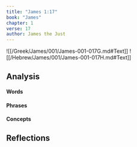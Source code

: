 ```yaml
---
title: "James 1:17"
book: "James"
chapter: 1
verse: 17
author: James the Just
---
```

![[/Greek/James/001/James-001-017G.md#Text]]
![[/Hebrew/James/001/James-001-017H.md#Text]]

## Analysis

#### Words

#### Phrases

#### Concepts

## Reflections
